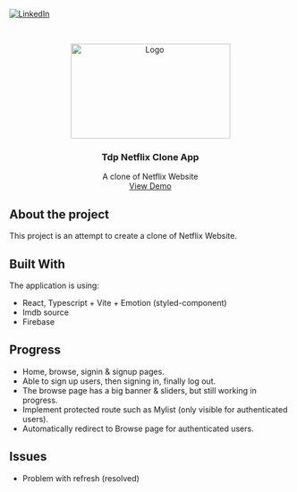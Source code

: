 [![LinkedIn][linkedin-shield]][linkedin-url]

<!-- PROJECT LOGO -->
<br />
<p align="center">
  <a href="#">
    <img src="https://i.ibb.co/gb2tf3s/Tdp-logo-main.png" alt="Logo" width="285" height="170">
  </a>

  <h3 align="center">Tdp Netflix Clone App</h3>
  <p align="center">
    A clone of Netflix Website    
    <br />
    <a href="https://tdp-movie-demo.tdp-store.info/" target="_blank">View Demo</a>  
  </p>
</p>



## About the project
This project is an attempt to create a clone of Netflix Website.

## Built With
The application is using:
* React, Typescript + Vite + Emotion (styled-component)
* Imdb source
* Firebase

## Progress
* Home, browse, signin & signup pages.
* Able to sign up users, then signing in, finally log out.
* The browse page has a big banner & sliders, but still working in progress.
* Implement protected route such as Mylist (only visible for authenticated users).
* Automatically redirect to Browse page for authenticated users.

## Issues
* Problem with refresh (resolved) 

[linkedin-shield]: https://img.shields.io/badge/-LinkedIn-black.svg?style=flat-square&logo=linkedin&colorB=555
[linkedin-url]: https://www.linkedin.com/in/bob-pham-93937973/
[tdp-logo]: tdp-logo.png
